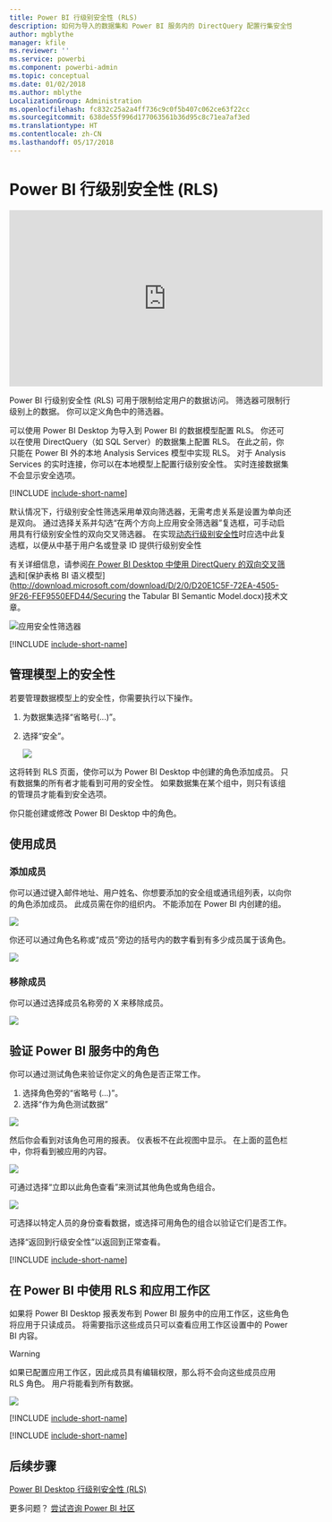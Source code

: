 ```yaml
---
title: Power BI 行级别安全性 (RLS)
description: 如何为导入的数据集和 Power BI 服务内的 DirectQuery 配置行集安全性。
author: mgblythe
manager: kfile
ms.reviewer: ''
ms.service: powerbi
ms.component: powerbi-admin
ms.topic: conceptual
ms.date: 01/02/2018
ms.author: mblythe
LocalizationGroup: Administration
ms.openlocfilehash: fc832c25a2a4ff736c9c0f5b407c062ce63f22cc
ms.sourcegitcommit: 638de55f996d177063561b36d95c8c71ea7af3ed
ms.translationtype: HT
ms.contentlocale: zh-CN
ms.lasthandoff: 05/17/2018
---
```

# <a name="row-level-security-rls-with-power-bi"></a>Power BI 行级别安全性 (RLS)
<iframe width="560" height="315" src="https://www.youtube.com/embed/67fK0GoVQ80?showinfo=0" frameborder="0" allowfullscreen></iframe>

Power BI 行级别安全性 (RLS) 可用于限制给定用户的数据访问。 筛选器可限制行级别上的数据。 你可以定义角色中的筛选器。

可以使用 Power BI Desktop 为导入到 Power BI 的数据模型配置 RLS。 你还可以在使用 DirectQuery（如 SQL Server）的数据集上配置 RLS。 在此之前，你只能在 Power BI 外的本地 Analysis Services 模型中实现 RLS。 对于 Analysis Services 的实时连接，你可以在本地模型上配置行级别安全性。 实时连接数据集不会显示安全选项。

[!INCLUDE [include-short-name](./includes/rls-desktop-define-roles.md)]

默认情况下，行级别安全性筛选采用单双向筛选器，无需考虑关系是设置为单向还是双向。 通过选择关系并勾选“在两个方向上应用安全筛选器”复选框，可手动启用具有行级别安全性的双向交叉筛选器。 在实现[动态行级别安全性](https://docs.microsoft.com/en-us/sql/analysis-services/supplemental-lesson-implement-dynamic-security-by-using-row-filters)时应选中此复选框，以便从中基于用户名或登录 ID 提供行级别安全性 

有关详细信息，请参阅[在 Power BI Desktop 中使用 DirectQuery 的双向交叉筛选](desktop-bidirectional-filtering.md)和[保护表格 BI 语义模型](http://download.microsoft.com/download/D/2/0/D20E1C5F-72EA-4505-9F26-FEF9550EFD44/Securing the Tabular BI Semantic Model.docx)技术文章。

![应用安全性筛选器](media/service-admin-rls/rls-apply-security-filter.png)


[!INCLUDE [include-short-name](./includes/rls-desktop-view-as-roles.md)]

## <a name="manage-security-on-your-model"></a>管理模型上的安全性
若要管理数据模型上的安全性，你需要执行以下操作。

1. 为数据集选择“省略号(...)”。
2. 选择“安全”。
   
   ![](media/service-admin-rls/rls-security.png)

这将转到 RLS 页面，使你可以为 Power BI Desktop 中创建的角色添加成员。 只有数据集的所有者才能看到可用的安全性。 如果数据集在某个组中，则只有该组的管理员才能看到安全选项。 

你只能创建或修改 Power BI Desktop 中的角色。

## <a name="working-with-members"></a>使用成员
### <a name="add-members"></a>添加成员
你可以通过键入邮件地址、用户姓名、你想要添加的安全组或通讯组列表，以向你的角色添加成员。 此成员需在你的组织内。 不能添加在 Power BI 内创建的组。

![](media/service-admin-rls/rls-add-member.png)

你还可以通过角色名称或“成员”旁边的括号内的数字看到有多少成员属于该角色。

![](media/service-admin-rls/rls-member-count.png)

### <a name="remove-members"></a>移除成员
你可以通过选择成员名称旁的 X 来移除成员。 

![](media/service-admin-rls/rls-remove-member.png)

## <a name="validating-the-role-within-the-power-bi-service"></a>验证 Power BI 服务中的角色
你可以通过测试角色来验证你定义的角色是否正常工作。 

1. 选择角色旁的“省略号 (...)”。
2. 选择“作为角色测试数据”

![](media/service-admin-rls/rls-test-role.png)

然后你会看到对该角色可用的报表。 仪表板不在此视图中显示。 在上面的蓝色栏中，你将看到被应用的内容。

![](media/service-admin-rls/rls-test-role2.png)

可通过选择“立即以此角色查看”来测试其他角色或角色组合。

![](media/service-admin-rls/rls-test-role3.png)

可选择以特定人员的身份查看数据，或选择可用角色的组合以验证它们是否工作。 

选择“返回到行级安全性”以返回到正常查看。

[!INCLUDE [include-short-name](./includes/rls-usernames.md)]

## <a name="using-rls-with-app-workspaces-in-power-bi"></a>在 Power BI 中使用 RLS 和应用工作区
如果将 Power BI Desktop 报表发布到 Power BI 服务中的应用工作区，这些角色将应用于只读成员。 将需要指示这些成员只可以查看应用工作区设置中的 Power BI 内容。

> [!WARNING]
> 如果已配置应用工作区，因此成员具有编辑权限，那么将不会向这些成员应用 RLS 角色。 用户将能看到所有数据。
> 
> 

![](media/service-admin-rls/rls-group-settings.png)

[!INCLUDE [include-short-name](./includes/rls-limitations.md)]

[!INCLUDE [include-short-name](./includes/rls-faq.md)]

## <a name="next-steps"></a>后续步骤
[Power BI Desktop 行级别安全性 (RLS)](desktop-rls.md)  

更多问题？ [尝试咨询 Power BI 社区](http://community.powerbi.com/)

